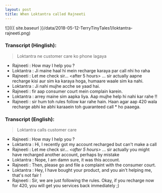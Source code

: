 ```yaml
---
layout: post
title: When Loktantra called Rajneeti
---
```


![]({{ site.baseurl }}/data/2018-05-12-TerryTinyTales1/loktantra-rajneeti.png)

### Transcript (Hinglish):
> Loktantra ne customer care ko phone lagaya

* Rajneeti : How may I help you ?
* Loktantra : Ji maine haal hi mein recharge karaya par call nhi ho raha
* Rajneeti : Let me check sir... <after 5 hours> ... sir actually aapne recharge kisi aur sim ka karaya hoga, humaare waale sim ka nahi.
* Loktantra : Ji nahi mujhe acche se yaad hai.
* Rajneeti : fir aap consumer court mein complain karein.
* Loktantra : arrey maine sim aapka liya. Aap mujhe help hi nahi kar rahe !!
* Rajneeti : sir hum toh rules follow kar rahe hain. Haan agar aap 420 wala recharge abhi ke abhi karaaein toh guaranteed call * ho paaega. 

### Transcript (English):
> Loktantra calls customer care

* Rajneeti : How may I help you ?
* Loktantra : Hi, I recently got my account recharged but can't make a call
* Rajneeti : Let me check sir... _<after 5 hours>_ ... sir actually you might have recharged another account, perhaps by mistake
* Loktantra : Nope, I am damn sure, it was this account.
* Rajneeti : Then, please go and file a complaint with the consumer court.
* Loktantra : Hey, I have bought your product, and you ain't helping me, that's not fair !
* Rajneeti : Sir, we are just following the rules. Okay, if you recharge now for 420, you will get you services back immediately ;)
